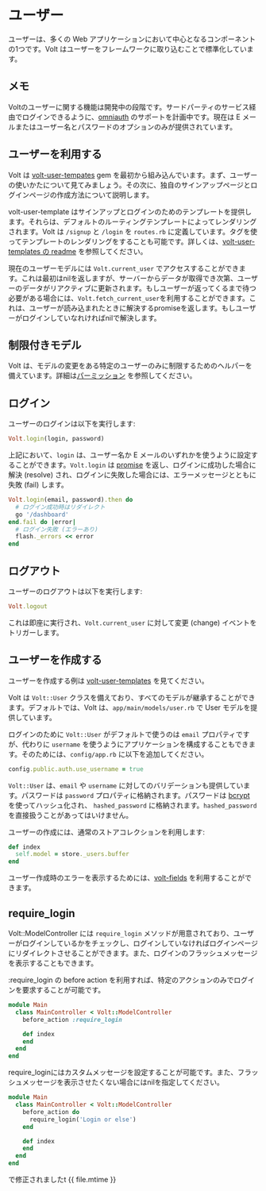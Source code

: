 # ユーザー

ユーザーは、多くの Web アプリケーションにおいて中心となるコンポーネントの1つです。Volt はユーザーをフレームワークに取り込むことで標準化しています。

## メモ

Voltのユーザーに関する機能は開発中の段階です。サードパーティのサービス経由でログインできるように、[omniauth](https://github.com/intridea/omniauth) のサポートを計画中です。現在は E メールまたはユーザー名とパスワードのオプションのみが提供されています。

## ユーザーを利用する

Volt は [volt-user-tempates](https://github.com/voltrb/volt-user-templates) gem を最初から組み込んでいます。まず、ユーザーの使いかたについて見てみましょう。その次に、独自のサインアップページとログインページの作成方法について説明します。

volt-user-template はサインアップとログインのためのテンプレートを提供します。それらは、デフォルトのルーティングテンプレートによってレンダリングされます。Volt は ```/signup``` と ```/login``` を ```routes.rb``` に定義しています。タグを使ってテンプレートのレンダリングをすることも可能です。詳しくは、[volt-user-templates の readme](https://github.com/voltrb/volt-user-templates) を参照してください。

現在のユーザーモデルには ```Volt.current_user``` でアクセスすることができます。これは最初はnilを返しますが、サーバーからデータが取得でき次第、ユーザーのデータがリアクティブに更新されます。もしユーザーが返ってくるまで待つ必要がある場合には、```Volt.fetch_current_user```を利用することができます。これは、ユーザーが読み込まれたときに解決するpromiseを返します。もしユーザーがログインしていなれければnilで解決します。

## 制限付きモデル

Volt は、モデルの変更をある特定のユーザーのみに制限するためのヘルパーを備えています。詳細は[パーミッション](#permissions) を参照してください。

## ログイン

ユーザーのログインは以下を実行します:

```ruby
Volt.login(login, password)
```

上記において、```login``` は、ユーザー名か E メールのいずれかを使うように設定することができます。```Volt.login``` は [promise](http://opalrb.org/blog/2014/05/07/promises-in-opal/) を返し、ログインに成功した場合に解決 (resolve) され、ログインに失敗した場合には、エラーメッセージとともに失敗 (fail) します。

```ruby
Volt.login(email, password).then do
  # ログイン成功時はリダイレクト
  go '/dashboard'
end.fail do |error|
  # ログイン失敗 (エラーあり)
  flash._errors << error
end
```

## ログアウト

ユーザーのログアウトは以下を実行します:

```ruby
Volt.logout
```

これは即座に実行され、```Volt.current_user``` に対して変更 (change) イベントをトリガーします。

## ユーザーを作成する

ユーザーを作成する例は [volt-user-templates](https://github.com/voltrb/volt-user-templates) を見てください。

Volt は ```Volt::User``` クラスを備えており、すべてのモデルが継承することができます。デフォルトでは、Volt は、```app/main/models/user.rb``` で User モデルを提供しています。

ログインのために ```Volt::User``` がデフォルトで使うのは ```email``` プロパティですが、代わりに ```username``` を使うようにアプリケーションを構成することもできます。そのためには、```config/app.rb``` に以下を追加してください。

```ruby
config.public.auth.use_username = true
```

```Volt::User``` は、```email``` や ```username``` に対してのバリデーションも提供しています。パスワードは ```password``` プロパティに格納されます。パスワードは [bcrypt](https://github.com/codahale/bcrypt-ruby) を使ってハッシュ化され、 ```hashed_password``` に格納されます。```hashed_password``` を直接扱うことがあってはいけません。

ユーザーの作成には、通常のストアコレクションを利用します:

```ruby
def index
  self.model = store._users.buffer
end
```

ユーザー作成時のエラーを表示するためには、[volt-fields](https://github.com/voltrb/volt-fields) を利用することができます。

## require_login

Volt::ModelController には ```require_login``` メソッドが用意されており、ユーザーがログインしているかをチェックし、ログインしていなければログインページにリダイレクトさせることができます。また、ログインのフラッシュメッセージを表示することもできます。

:require_login の before action を利用すれば、特定のアクションのみでログインを要求することが可能です。

```ruby
module Main
  class MainController < Volt::ModelController
    before_action :require_login

    def index
    end
  end
end
```

require_loginにはカスタムメッセージを設定することが可能です。また、フラッシュメッセージを表示させたくない場合にはnilを指定してください。

```ruby
module Main
  class MainController < Volt::ModelController
    before_action do
      require_login('Login or else')
    end

    def index
    end
  end
end
```


で修正されましたt {{ file.mtime }}
